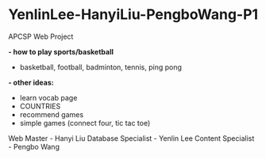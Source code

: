 # YenlinLee-HanyiLiu-PengboWang-P1
APCSP Web Project

**- how to play sports/basketball**
  - basketball, football, badminton, tennis, ping pong

**- other ideas:**
- learn vocab page
- COUNTRIES
- recommend games
- simple games (connect four, tic tac toe)

Web Master - Hanyi Liu
Database Specialist - Yenlin Lee
Content Specialist - Pengbo Wang
